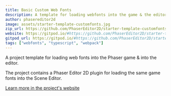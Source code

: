 ```yaml
---
title: Basic Custom Web Fonts
description: A template for loading webfonts into the game & the editor.
author: phasereditor2d
image: assets/starter-template-customfonts.jpg
zip_url: https://github.com/PhaserEditor2D/starter-template-customfonts/archive/refs/tags/v1.2.4.zip
website: https://gitpod.io/#https://github.com/PhaserEditor2D/starter-template-customfonts
gitpod_url: https://gitpod.io/#https://github.com/PhaserEditor2D/starter-template-customfonts
tags: ["webfonts", "typescript", "webpack"]
---
```


A project template for loading web fonts into the Phaser game & into the editor.

The project contains a Phaser Editor 2D plugin for loading the same game fonts into the Scene Editor.

[Learn more in the project's website](https://github.com/PhaserEditor2D/starter-template-customfonts)